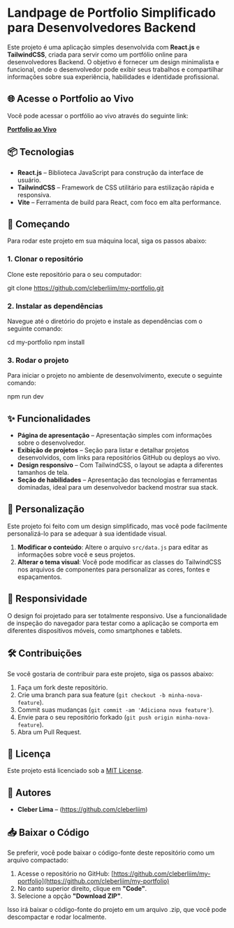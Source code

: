 # Landpage de Portfolio Simplificado para Desenvolvedores Backend

Este projeto é uma aplicação simples desenvolvida com **React.js** e **TailwindCSS**, criada para servir como um portfólio online para desenvolvedores Backend. O objetivo é fornecer um design minimalista e funcional, onde o desenvolvedor pode exibir seus trabalhos e compartilhar informações sobre sua experiência, habilidades e identidade profissional.

## 🌐 Acesse o Portfolio ao Vivo

Você pode acessar o portfólio ao vivo através do seguinte link:

[**Portfolio ao Vivo**](https://my-portfolio-drab-psi-76.vercel.app/)  


## 📦 Tecnologias

- **React.js** – Biblioteca JavaScript para construção da interface de usuário.
- **TailwindCSS** – Framework de CSS utilitário para estilização rápida e responsiva.
- **Vite** – Ferramenta de build para React, com foco em alta performance.

## 🚀 Começando

Para rodar este projeto em sua máquina local, siga os passos abaixo:

### 1. Clonar o repositório

Clone este repositório para o seu computador:


git clone https://github.com/cleberliim/my-portfolio.git


### 2. Instalar as dependências

Navegue até o diretório do projeto e instale as dependências com o seguinte comando:

cd my-portfolio
npm install

### 3. Rodar o projeto

Para iniciar o projeto no ambiente de desenvolvimento, execute o seguinte comando:

npm run dev


## ✨ Funcionalidades

- **Página de apresentação** – Apresentação simples com informações sobre o desenvolvedor.
- **Exibição de projetos** – Seção para listar e detalhar projetos desenvolvidos, com links para repositórios GitHub ou deploys ao vivo.
- **Design responsivo** – Com TailwindCSS, o layout se adapta a diferentes tamanhos de tela.
- **Seção de habilidades** – Apresentação das tecnologias e ferramentas dominadas, ideal para um desenvolvedor backend mostrar sua stack.

## 🎨 Personalização

Este projeto foi feito com um design simplificado, mas você pode facilmente personalizá-lo para se adequar à sua identidade visual.

1. **Modificar o conteúdo**: Altere o arquivo `src/data.js` para editar as informações sobre você e seus projetos.
2. **Alterar o tema visual**: Você pode modificar as classes do TailwindCSS nos arquivos de componentes para personalizar as cores, fontes e espaçamentos.

## 📱 Responsividade

O design foi projetado para ser totalmente responsivo. Use a funcionalidade de inspeção do navegador para testar como a aplicação se comporta em diferentes dispositivos móveis, como smartphones e tablets.

## 🛠️ Contribuições

Se você gostaria de contribuir para este projeto, siga os passos abaixo:

1. Faça um fork deste repositório.
2. Crie uma branch para sua feature (`git checkout -b minha-nova-feature`).
3. Commit suas mudanças (`git commit -am 'Adiciona nova feature'`).
4. Envie para o seu repositório forkado (`git push origin minha-nova-feature`).
5. Abra um Pull Request.

## 📄 Licença

Este projeto está licenciado sob a [MIT License](LICENSE).

## 👥 Autores

- **Cleber Lima** – (https://github.com/cleberliim)

## 📥 Baixar o Código

Se preferir, você pode baixar o código-fonte deste repositório como um arquivo compactado:

1. Acesse o repositório no GitHub: [https://github.com/cleberliim/my-portfolio](https://github.com/cleberliim/my-portfolio)
2. No canto superior direito, clique em **"Code"**.
3. Selecione a opção **"Download ZIP"**.

Isso irá baixar o código-fonte do projeto em um arquivo .zip, que você pode descompactar e rodar localmente.
